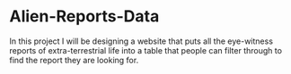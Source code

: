 # Alien-Reports-Data
In this project I will be designing a website that puts all the eye-witness reports of extra-terrestrial life into a table that people can filter through to find the report they are looking for.
